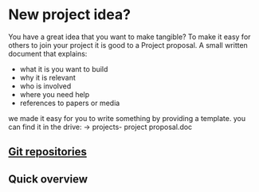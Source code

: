 # New project idea?
You have a great idea that you want to make tangible? To make it easy for others to join your project it is good to a Project proposal. A small written document that explains:
- what it is you want to build
- why it is relevant
- who is involved
- where you need help
- references to papers or media

we made it easy for you to write something by providing a template. you can find it in the drive: -> projects- project proposal.doc


## [Git repositories](https://gitlab.com/go-commons/delftopenhardware)
## Quick overview
